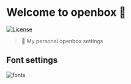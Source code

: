 # Welcome to openbox 👋 
[![License](https://img.shields.io/github/license/fnogcps/openbox?color=green&style=for-the-badge)](https://github.com/fnogcps/openbox/blob/master/UNLICENSE)

> :pizza: My personal openbox settings

## Font settings
![fonts](https://i.imgur.com/iW9GM1O.png)

